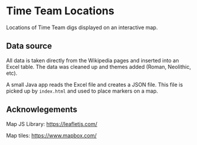 # Time Team Locations

Locations of Time Team digs displayed on an interactive map.

## Data source

All data is taken directly from the Wikipedia pages and inserted into an
Excel table. The data was cleaned up and themes added (Roman, Neolithic, etc).

A small Java app reads the Excel file and creates a JSON file. This file is picked
up by `index.html` and used to place markers on a map.

## Acknowlegements

Map JS Library: https://leafletjs.com/

Map tiles: https://www.mapbox.com/
